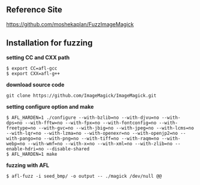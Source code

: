 ## Reference Site
https://github.com/moshekaplan/FuzzImageMagick

## Installation for fuzzing
**setting CC and CXX path**
```
$ export CC=afl-gcc
$ export CXX=afl-g++
```
**download source code**
```
git clone https://github.com/ImageMagick/ImageMagick.git
```
**setting configure option and make**
```
$ AFL_HARDEN=1 ./configure --with-bzlib=no --with-djvu=no --with-dps=no --with-fftw=no --with-fpx=no --with-fontconfig=no --with-freetype=no --with-gvc=no --with-jbig=no --with-jpeg=no --with-lcms=no --with-lqr=no --with-lzma=no --with-openexr=no --with-openjp2=no --with-pango=no --with-png=no --with-tiff=no --with-raqm=no --with-webp=no --with-wmf=no --with-x=no --with-xml=no --with-zlib=no --enable-hdri=no --disable-shared
$ AFL_HARDEN=1 make
```
**fuzzing with AFL**
```
$ afl-fuzz -i seed_bmp/ -o output -- ./magick /dev/null @@
```
